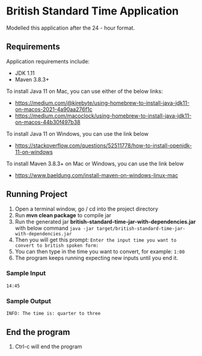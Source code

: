 # British Standard Time Application

Modelled this application after the 24 - hour format.

## Requirements
Application requirements include:
* JDK 1.11
* Maven 3.8.3+

To install Java 11 on Mac, you can use either of the below links:
- https://medium.com/@kirebyte/using-homebrew-to-install-java-jdk11-on-macos-2021-4a90aa276f1c
- https://medium.com/macoclock/using-homebrew-to-install-java-jdk11-on-macos-44b30f497b38
 
To install Java 11 on Windows, you can use the link below
- https://stackoverflow.com/questions/52511778/how-to-install-openjdk-11-on-windows

To install Maven 3.8.3+ on Mac or Windows, you can use the link below
- https://www.baeldung.com/install-maven-on-windows-linux-mac

## Running Project
1. Open a terminal window, go / cd into the project directory
2. Run **mvn clean package** to compile jar
3. Run the generated jar **british-standard-time-jar-with-dependencies.jar** with below command
   `java -jar target/british-standard-time-jar-with-dependencies.jar`
4. Then you will get this prompt: `Enter the input time you want to convert to british spoken form:`
5. You can then type in the time you want to convert, for example: `1:00`
6. The program keeps running expecting new inputs until you end it.

### Sample Input
`14:45`

### Sample Output
`INFO: The time is: quarter to three`

## End the program
1. Ctrl-c will end the program
